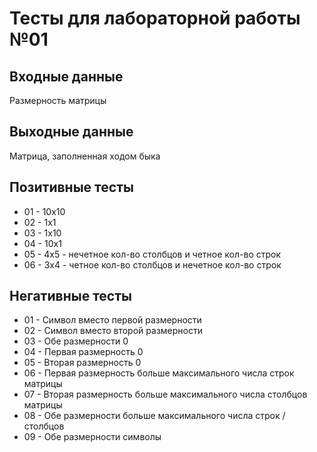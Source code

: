 # Тесты для лабораторной работы №01

## Входные данные 
Размерность матрицы

## Выходные данные
Матрица, заполненная ходом быка 
## Позитивные тесты 
- 01 - 10x10
- 02 - 1x1
- 03 - 1x10
- 04 - 10x1
- 05 - 4x5 - нечетное кол-во столбцов и четное кол-во строк
- 06 - 3x4 - четное кол-во столбцов и нечетное кол-во строк

## Негативные тесты 
- 01 - Символ вместо первой размерности
- 02 - Символ вместо второй размерности
- 03 - Обе размерности 0
- 04 - Первая размерность 0
- 05 - Вторая размерность 0
- 06 - Первая размерность больше максимального числа строк матрицы
- 07 - Вторая размерность больше максимального числа столбцов матрицы
- 08 - Обе размерности больше максимального числа строк / столбцов
- 09 - Обе размерности символы


